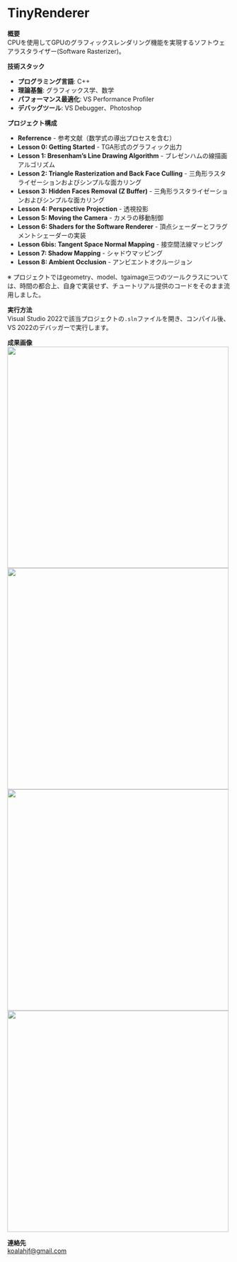 
# TinyRenderer

‌**概要**‌  
CPUを使用してGPUのグラフィックスレンダリング機能を実現するソフトウェアラスタライザー(Software Rasterizer)。

‌**技術スタック**‌

-   ‌**プログラミング言語**‌: C++
-   ‌**理論基盤**‌: グラフィックス学、数学
-   ‌**パフォーマンス最適化**‌: VS Performance Profiler
-   ‌**デバッグツール**‌: VS Debugger、Photoshop

‌**プロジェクト構成**‌

-   ‌**Referrence**‌ - 参考文献（数学式の導出プロセスを含む）
-   ‌**Lesson 0: Getting Started**‌ - TGA形式のグラフィック出力
-   ‌**Lesson 1: Bresenham’s Line Drawing Algorithm**‌ - ブレゼンハムの線描画アルゴリズム
-   ‌**Lesson 2: Triangle Rasterization and Back Face Culling**‌ - 三角形ラスタライゼーションおよびシンプルな面カリング
-   ‌**Lesson 3: Hidden Faces Removal (Z Buffer)** - 三角形ラスタライゼーションおよびシンプルな面カリング
-   ‌**Lesson 4: Perspective Projection**‌ - 透視投影
-   ‌**Lesson 5: Moving the Camera**‌ - カメラの移動制御
-   ‌**Lesson 6: Shaders for the Software Renderer**‌ - 頂点シェーダーとフラグメントシェーダーの実装
-   ‌**Lesson 6bis: Tangent Space Normal Mapping**‌ - 接空間法線マッピング
-   ‌**Lesson 7: Shadow Mapping**‌ - シャドウマッピング
-   ‌**Lesson 8: Ambient Occlusion**‌ - アンビエントオクルージョン

※ プロジェクトではgeometry、model、tgaimage三つのツールクラスについては、時間の都合上、自身で実装せず、チュートリアル提供のコードをそのまま流用しました。

‌**実行方法**‌  
Visual Studio 2022で該当プロジェクトの`.sln`ファイルを開き、コンパイル後、VS 2022のデバッガーで実行します。

‌**成果画像**‌  
<img src="https://github.com/user-attachments/assets/f1409e7c-a07e-4cd8-96b6-cd293e05ec2e" width="500px" />
<img src="https://github.com/user-attachments/assets/1245db56-67a8-4b16-afa5-80e58e60c745" width="500px" />
<img src="https://github.com/user-attachments/assets/28b003bf-7cfc-4d82-a07b-7d3bdfe5a6fc" width="500px" />
<img src="https://github.com/user-attachments/assets/4027e35c-b7fe-462c-8574-e2823f04de53" width="500px" />


‌**連絡先**‌  
koalahjf@gmail.com
